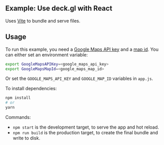 ## Example: Use deck.gl with React

Uses [Vite](https://vitejs.dev/) to bundle and serve files.

## Usage

To run this example, you need a [Google Maps API key](https://developers.google.com/maps/documentation/javascript/get-api-key) and a [map id](https://developers.google.com/maps/documentation/javascript/webgl#vector-id). You can either set an environment variable:

```bash
export GoogleMapsAPIKey=<google_maps_api_key>
export GoogleMapsMapId=<google_maps_map_id>
```

Or set the `GOOGLE_MAPS_API_KEY` and `GOOGLE_MAP_ID` variables in `app.js`.

To install dependencies:

```bash
npm install
# or
yarn
```

Commands:
* `npm start` is the development target, to serve the app and hot reload.
* `npm run build` is the production target, to create the final bundle and write to disk.
